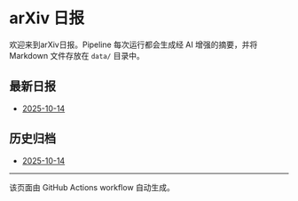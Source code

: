 # arXiv 日报

欢迎来到arXiv日报。Pipeline 每次运行都会生成经 AI 增强的摘要，并将 Markdown 文件存放在 `data/` 目录中。

## 最新日报
- [2025-10-14](data/2025-10-14.html)

## 历史归档
- [2025-10-14](data/2025-10-14.html)

---
该页面由 GitHub Actions workflow 自动生成。
